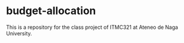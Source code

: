 # budget-allocation
This is a repository for the class project of ITMC321 at Ateneo de Naga University.
